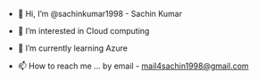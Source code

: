 - 👋 Hi, I’m @sachinkumar1998 - Sachin Kumar

- 👀 I’m interested in Cloud computing
- 🌱 I’m currently learning Azure

- 📫 How to reach me ... by email - mail4sachin1998@gmail.com

<!---
sachinkumar1998/sachinkumar1998 is a ✨ special ✨ repository because its `README.md` (this file) appears on your GitHub profile.
You can click the Preview link to take a look at your changes.
--->
